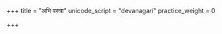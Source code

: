 +++
title = "अभि वस्त्रा"
unicode_script = "devanagari"
practice_weight = 0

+++
<div class="js_include" url="/vedAH_sAma/paravastu-saama/devaH/somaH/abhi-vastrA/"  newLevelForH1="1" includeTitle="true"> </div>